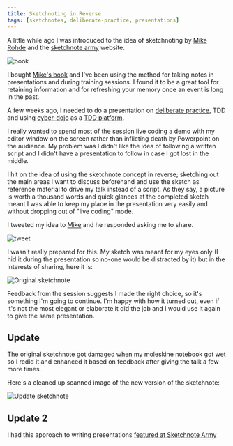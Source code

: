 ```yaml
---
title: Sketchnoting in Reverse
tags: [sketchnotes, deliberate-practice, presentations]
---
```


A little while ago I was introduced to the idea of sketchnoting by
<a href="http://rohdesign.com/">Mike Rohde</a> and the <a href="http://www.sketchnotearmy.com/">sketchnote army</a>
website.

![book](/assets/img/posts/sketchnoting-in-reverse/sketchnote-handbook.jpg)

I bought [Mike's book](http://rohdesign.com/book) and I've been using the
method for taking notes in presentations and during training sessions. I
found it to be a great tool for retaining information and for refreshing your
memory once an event is long in the past.

A few weeks ago, **I** needed to do a presentation on
[deliberate practice](http://jonjagger.blogspot.com/2011/02/deliberate-practice.html),
TDD and using [cyber-dojo](http://www.cyber-dojo.com/) as a
[TDD platform](http://jonjagger.blogspot.com/p/cyber-dojo_2380.html).

I really wanted to spend most of the session live coding a demo with my editor
window on the screen rather than inflicting death by Powerpoint on the audience.
My problem was I didn't like the idea of following a written script and I
didn't have a presentation to follow in case I got lost in the middle.

I hit on the idea of using the sketchnote concept in reverse; sketching out
the main areas I want to discuss beforehand and use the sketch as reference
material to drive my talk instead of a script. As they say, a picture is
worth a thousand words and quick glances at the completed sketch meant I was
able to keep my place in the presentation very easily and without dropping
out of "live coding" mode.

I tweeted my idea to [Mike](http://twitter.com/rohdesign) and he responded
asking me to share.

![tweet](/assets/img/posts/sketchnoting-in-reverse/tweet-2013-10-01.jpg)

I wasn't really prepared for this. My sketch was meant for my eyes only
(I hid it during the presentation so no-one would be distracted by it)
but in the interests of sharing, here it is:

<img src="/assets/img/posts/sketchnoting-in-reverse/deliberate-practice-presentation-notes-lofi.jpg" class="u-max-full-width" alt="Original sketchnote" />

Feedback from the session suggests I made the right choice, so it's something
I'm going to continue. I'm happy with how it turned out, even if it's not
the most elegant or elaborate it did the job and I would use it again to give
the same presentation.

## Update

The original sketchnote got damaged when my moleskine notebook got wet so I redid it
and enhanced it based on feedback after giving the talk a few more times.

Here's a cleaned up scanned image of the new version of the sketchnote:

<img src="/assets/img/posts/sketchnoting-in-reverse/deliberate-practice-presentation-notes2-bw.png" class="u-max-full-width" alt="Update sketchnote" />

## Update 2

I had this approach to writing presentations [featured at Sketchnote Army](http://sketchnotearmy.com/blog/2014/10/13/sketchnoting-in-reverse-derek-graham.html)
